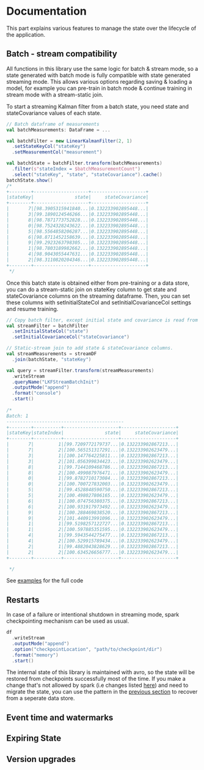 # Documentation

This part explains various features to manage the state over the lifecycle of the application. 

## Batch - stream compatibility

All functions in this library use the same logic for batch & stream mode, so a state generated with
batch mode is fully compatible with state generated streaming mode. This allows various options regarding
saving & loading a model, for example you can pre-train in batch mode & continue training in stream mode with a
stream-static join.

To start a streaming Kalman filter from a batch state, you need state and stateCovariance values of each state.
```scala
// Batch dataframe of measurements
val batchMeasurements: DataFrame = ...

val batchFilter = new LinearKalmanFilter(2, 1)
  .setStateKeyCol("stateKey")
  .setMeasurementCol("measurement")

val batchState = batchFilter.transform(batchMeasurements)
  .filter(s"stateIndex = $batchMeasurementCount")
  .select("stateKey", "state", "stateCovariance").cache()
batchState.show()
/*
+--------+--------------------+--------------------+
|stateKey|               state|     stateCovariance|
+--------+--------------------+--------------------+
|       7|[98.3905315941840...|0.132233902895448...|
|       3|[99.1890124546266...|0.132233902895448...|
|       8|[98.7871773752828...|0.132233902895448...|
|       0|[98.7524328243622...|0.132233902895448...|
|       5|[98.5564858206287...|0.132233902895448...|
|       6|[98.8711452158639...|0.132233902895448...|
|       9|[99.2923263798305...|0.132233902895448...|
|       1|[98.7803189982662...|0.132233902895448...|
|       4|[98.9043055447631...|0.132233902895448...|
|       2|[98.3110820204346...|0.132233902895448...|
+--------+--------------------+--------------------+
 */
```
Once this batch state is obtained either from pre-training or a data store, you can do a stream-static
join on stateKey column to get state and stateCovariance columns on the streaming dataframe. Then, you can set
these columns with setInitialStateCol and setInitialCovarianceCol settings and resume training.
```scala
// Copy batch filter, except initial state and covariance is read from dataframe column
val streamFilter = batchFilter
  .setInitialStateCol("state")
  .setInitialCovarianceCol("stateCovariance")

// Static-stream join to add state & stateCovariance columns.
val streamMeasurements = streamDF
  .join(batchState, "stateKey")

val query = streamFilter.transform(streamMeasurements)
  .writeStream
  .queryName("LKFStreamBatchInit")
  .outputMode("append")
  .format("console")
  .start()
  
/*
Batch: 1
-------------------------------------------
+--------+----------+--------------------+--------------------+
|stateKey|stateIndex|               state|     stateCovariance|
+--------+----------+--------------------+--------------------+
|       7|         1|[99.7209772179737...|0.132233902867213...|
|       7|         2|[100.565151317291...|0.132233902623479...|
|       3|         1|[100.147764225811...|0.132233902867213...|
|       3|         2|[101.056399834423...|0.132233902623479...|
|       8|         1|[99.7144109468786...|0.132233902867213...|
|       8|         2|[100.499087976471...|0.132233902623479...|
|       0|         1|[99.8782710173084...|0.132233902867213...|
|       0|         2|[100.700727832003...|0.132233902623479...|
|       5|         1|[99.4528848590750...|0.132233902867213...|
|       5|         2|[100.498027806165...|0.132233902623479...|
|       6|         1|[100.074756380375...|0.132233902867213...|
|       6|         2|[100.931917973492...|0.132233902623479...|
|       9|         1|[100.288469838520...|0.132233902867213...|
|       9|         2|[101.440913991096...|0.132233902623479...|
|       1|         1|[99.5198257122727...|0.132233902867213...|
|       1|         2|[100.597885351595...|0.132233902623479...|
|       4|         1|[99.5943544275477...|0.132233902867213...|
|       4|         2|[100.529915789434...|0.132233902623479...|
|       2|         1|[99.4882043828629...|0.132233902867213...|
|       2|         2|[100.634526656777...|0.132233902623479...|
+--------+----------+--------------------+--------------------+

 */
```
See [examples](/examples/src/main/scala/com/ozancicek/artan/examples/streaming/LKFStreamBatchInit.scala) for the full code

## Restarts

In case of a failure or intentional shutdown in streaming mode, spark checkpointing mechanism can be used as usual. 

```scala
df
  .writeStream
  .outputMode("append")
  .option("checkpointLocation", "path/to/checkpoint/dir")
  .format("memory")
  .start()
```

The internal state of this library is maintained with avro, so the state will be restored from checkpoints successfully
most of the time. If you make a change that's not allowed by spark (i.e changes listed [here](https://spark.apache.org/docs/latest/structured-streaming-programming-guide.html#recovery-semantics-after-changes-in-a-streaming-query))
and need to migrate the state, you can use the pattern in the [previous section](#batch---stream-compatibility) to recover from
a seperate data store.

## Event time and watermarks

## Expiring State

## Version upgrades